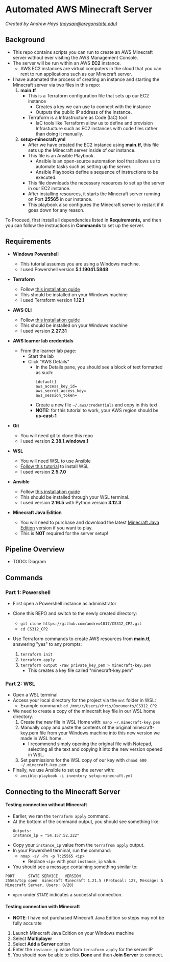 # Automated AWS Minecraft Server

*Created by Andrew Hays ([haysan@oregonstate.edu](mailto:haysan@oregonstate.edu))*

## Background

- This repo contains scripts you can run to create an AWS Minecraft server without ever visiting the AWS Management Console.
- The server will be run within an AWS **EC2** instance.
  - AWS EC2 instances are virtual computers in the cloud that you can rent to run applications such as our Minecraft server.
- I have automated the process of creating an instance and starting the Minecraft server via two files in this repo:
  1. **main.tf**
     - This is a Terraform configuration file that sets up our EC2 instance
       - Creates a key we can use to connect with the instance
       - Outputs the public IP address of the instance. 
     - Terraform is a Infrastructure as Code (IaC) tool
       - IaC tools like Terraform allow us to define and provision Infrastucture such as EC2 instances with code files rather than doing it manually.
  2. **setup-minecraft.yml**
     - After we have created the EC2 instance using **main.tf,** this file sets up the Minecraft server inside of our instance.
     - This file is an Ansible Playbook.
       - Ansible is an open-source automation tool that allows us to automate tasks such as setting up the server.
       - Ansible Playbooks define a sequence of instructions to be executed.
     - This file downloads the necessary resources to set up the server in our EC2 instance.
     - After installing resources, it starts the Minecraft server running on Port **25565** in our instance.
     - This playbook also configures the Minecraft server to restart if it goes down for any reason.

To Proceed, first install all dependencies listed in **Requirements,** and then you can follow the instructions in **Commands** to set up the server.

## Requirements

- **Windows Powershell**
  - This tutorial assumes you are using a Windows machine.
  - I used Powershell version **5.1.19041.5848**
  
- **Terraform**
  - Follow [this installation guide](https://developer.hashicorp.com/terraform/tutorials/aws-get-started/install-cli)
  - This should be installed on your Windows machine
  - I used Terraform version **1.12.1**

- **AWS CLI**
  - Follow [this installation guide](https://developer.hashicorp.com/terraform/tutorials/aws-get-started/install-cli)
  - This should be installed on your Windows machine
  - I used version **2.27.31**

- **AWS learner lab credentials**
  - From the learner lab page:
    - Start the lab
    - Click "AWS Details" 
      - In the Details pane, you should see a block of text formatted as such:
        ```
        [default]
        aws_access_key_id=
        aws_secret_access_key=
        aws_session_token=
        ```
      -  Create a new file ```~/.aws/credentials``` and copy in this text
      -  **NOTE:** for this tutorial to work, your AWS region should be **us-east-1**
 
- **Git**
  - You will need git to clone this repo
  - I used version **2.38.1.windows.1**

- **WSL**
  - You will need WSL to use Ansible
  - [Follow this tutorial](https://learn.microsoft.com/en-us/windows/wsl/install) to install WSL
  - I used version **2.5.7.0**

- **Ansible**
  - Follow [this installation guide](https://docs.ansible.com/ansible/latest/installation_guide/installation_distros.html#installing-ansible-on-ubuntu)
  - This should be installed through your WSL terminal.
  - I used version **2.16.5** with Python version **3.12.3**

- **Minecraft Java Edition**
  - You will need to purchase and download the latest [Minecraft Java Edition](https://www.minecraft.net/en-us/store/minecraft-java-bedrock-edition-pc?tabs=%7B%22details%22%3A0%7D) version if you want to play.
  - This is **NOT** required for the server setup!

## Pipeline Overview

- TODO: Diagram

## Commands

### Part 1: Powershell

- First open a Powershell instance as administrator

- Clone this REPO and switch to the newly created directory:
  - ```git clone https://github.com/andrew1017/CS312_CP2.git```
  - ```cd CS312_CP2```
  
- Use Terraform commands to create AWS resources from **main.tf,** answering "yes" to any prompts:
  1. ```terraform init```
  2. ```terraform apply```
  3. ```terraform output -raw private_key_pem > minecraft-key.pem```
     - This creates a key file called "minecraft-key.pem"

### Part 2: WSL

- Open a WSL terminal
- Access your local directory for the project via the ```mnt``` folder in WSL:
  - Example command: ```cd /mnt/c/Users/chris/Documents/CS312_CP2```
- We need to create a copy of the minecraft key file in our WSL home directory.
  1. Create the new file in WSL Home with: ```nano ~/.minecraft-key.pem```
  2. Manually copy and paste the contents of the original minecraft-key.pem file from your Windows machine into this new version we made in WSL home.
     - I recommend simply opening the original file with Notepad, selecting all the text and copying it into the new version opened in WSL.
  3. Set permissions for the WSL copy of our key with ```chmod 600 ~/.minecraft-key.pem```
- Finally, we use Ansible to set up the server with:
  - ```ansible-playbook -i inventory setup-minecraft.yml```

## Connecting to the Minecraft Server

#### Testing connection without Minecraft

- Earlier, we ran the ```terraform apply``` command.
- At the bottom of the command output, you should see something like:
    ```
    Outputs:
    instance_ip = "54.157.52.222"
    ```
- Copy your ```instance_ip``` value from the ```terrafrom apply``` output.
- In your Powershell terminal, run the command:
  - ```nmap -sV -Pn -p T:25565 <ip>```
    - Replace ```<ip>``` with your ```instance_ip``` value.
- You should see a message containing something similar to:
```
PORT      STATE SERVICE   VERSION
25565/tcp open  minecraft Minecraft 1.21.5 (Protocol: 127, Message: A Minecraft Server, Users: 0/20)
```
- ```open``` under ```STATE``` indicates a successful connection.

#### Testing connection with Minecraft
- **NOTE**: I have not purchased Minecraft Java Edition so steps may not be fully accurate
1. Launch Minecraft Java Edition on your Windows machine
2. Select **Multiplayer**
3. Select **Add a Server** option
4. Enter the ```instance_ip``` value from ```terraform apply``` for the server IP
5. You should now be able to click **Done** and then **Join Server** to connect.
  

    
 

